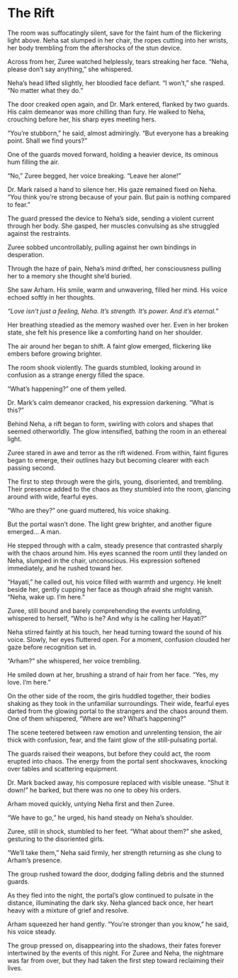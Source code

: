 # The Rift  

The room was suffocatingly silent, save for the faint hum of the flickering light above. Neha sat slumped in her chair, the ropes cutting into her wrists, her body trembling from the aftershocks of the stun device.  

Across from her, Zuree watched helplessly, tears streaking her face. “Neha, please don’t say anything,” she whispered.  

Neha’s head lifted slightly, her bloodied face defiant. “I won’t,” she rasped. “No matter what they do.”  

The door creaked open again, and Dr. Mark entered, flanked by two guards. His calm demeanor was more chilling than fury. He walked to Neha, crouching before her, his sharp eyes meeting hers.  

“You’re stubborn,” he said, almost admiringly. “But everyone has a breaking point. Shall we find yours?”  

One of the guards moved forward, holding a heavier device, its ominous hum filling the air.  

“No,” Zuree begged, her voice breaking. “Leave her alone!”  

Dr. Mark raised a hand to silence her. His gaze remained fixed on Neha. “You think you’re strong because of your pain. But pain is nothing compared to fear.”  

The guard pressed the device to Neha’s side, sending a violent current through her body. She gasped, her muscles convulsing as she struggled against the restraints.  

Zuree sobbed uncontrollably, pulling against her own bindings in desperation.  

Through the haze of pain, Neha’s mind drifted, her consciousness pulling her to a memory she thought she’d buried.  

She saw Arham. His smile, warm and unwavering, filled her mind. His voice echoed softly in her thoughts.  

*“Love isn’t just a feeling, Neha. It’s strength. It’s power. And it’s eternal.”*  

Her breathing steadied as the memory washed over her. Even in her broken state, she felt his presence like a comforting hand on her shoulder.  

The air around her began to shift. A faint glow emerged, flickering like embers before growing brighter.  

The room shook violently. The guards stumbled, looking around in confusion as a strange energy filled the space.  

“What’s happening?” one of them yelled.  

Dr. Mark’s calm demeanor cracked, his expression darkening. “What is this?”  

Behind Neha, a rift began to form, swirling with colors and shapes that seemed otherworldly. The glow intensified, bathing the room in an ethereal light.  

Zuree stared in awe and terror as the rift widened. From within, faint figures began to emerge, their outlines hazy but becoming clearer with each passing second.  

The first to step through were the girls, young, disoriented, and trembling. Their presence added to the chaos as they stumbled into the room, glancing around with wide, fearful eyes.  

“Who are they?” one guard muttered, his voice shaking.  

But the portal wasn’t done. The light grew brighter, and another figure emerged... A man.  

He stepped through with a calm, steady presence that contrasted sharply with the chaos around him. His eyes scanned the room until they landed on Neha, slumped in the chair, unconscious. His expression softened immediately, and he rushed toward her.  

“Hayati,” he called out, his voice filled with warmth and urgency. He knelt beside her, gently cupping her face as though afraid she might vanish. “Neha, wake up. I’m here.”  

Zuree, still bound and barely comprehending the events unfolding, whispered to herself, “Who is he? And why is he calling her Hayati?”  

Neha stirred faintly at his touch, her head turning toward the sound of his voice. Slowly, her eyes fluttered open. For a moment, confusion clouded her gaze before recognition set in.  

“Arham?” she whispered, her voice trembling.  

He smiled down at her, brushing a strand of hair from her face. “Yes, my love. I’m here.”  

On the other side of the room, the girls huddled together, their bodies shaking as they took in the unfamiliar surroundings. Their wide, fearful eyes darted from the glowing portal to the strangers and the chaos around them. One of them whispered, “Where are we? What’s happening?”  

The scene teetered between raw emotion and unrelenting tension, the air thick with confusion, fear, and the faint glow of the still-pulsating portal.     

The guards raised their weapons, but before they could act, the room erupted into chaos. The energy from the portal sent shockwaves, knocking over tables and scattering equipment.  

Dr. Mark backed away, his composure replaced with visible unease. “Shut it down!” he barked, but there was no one to obey his orders.  

Arham moved quickly, untying Neha first and then Zuree.  

“We have to go,” he urged, his hand steady on Neha’s shoulder.  

Zuree, still in shock, stumbled to her feet. “What about them?” she asked, gesturing to the disoriented girls.  

“We’ll take them,” Neha said firmly, her strength returning as she clung to Arham’s presence.  

The group rushed toward the door, dodging falling debris and the stunned guards.  

As they fled into the night, the portal’s glow continued to pulsate in the distance, illuminating the dark sky. Neha glanced back once, her heart heavy with a mixture of grief and resolve.  

Arham squeezed her hand gently. “You’re stronger than you know,” he said, his voice steady.  

The group pressed on, disappearing into the shadows, their fates forever intertwined by the events of this night. For Zuree and Neha, the nightmare was far from over, but they had taken the first step toward reclaiming their lives.  